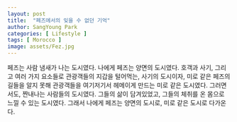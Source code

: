 ```yaml
---
layout: post
title:  "페즈에서의 잊을 수 없던 기억"
author: SangYoung Park
categories: [ Lifestyle ]
tags: [ Morocco ]
image: assets/Fez.jpg
---
```


페즈는 사람 냄새가 나는 도시였다. 나에게 페즈는 양면의 도시였다. 호객과 사기, 그리고 여러 가지 요소들로 관광객들의 지갑을 털어먹는, 사기의 도시이자, 미로 같은 페즈의 길들을 알지 못해 관광객들을 여기저기서 헤메이게 만드는 미로 같은 도시였다. 그러면서도, 짠내나는 사람들의 도시였다. 그들의 삶이 담겨있었고, 그들의 체취를 온 몸으로 느낄 수 있는 도시였다. 그래서 나에게 페즈는 양면의 도시로, 미로 같은 도시로 다가온다.
